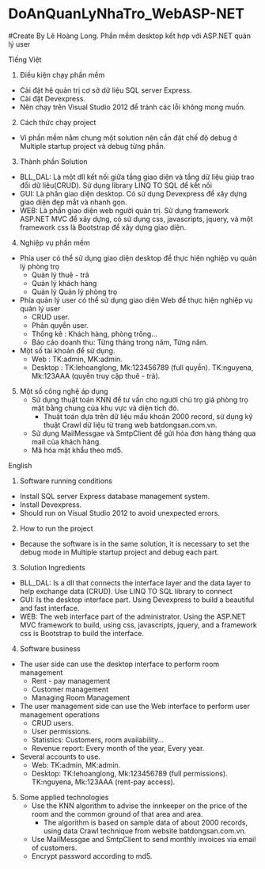 # DoAnQuanLyNhaTro_WebASP-NET
 #Create By Lê Hoàng Long.
Phần mềm desktop kết hợp với ASP.NET quản lý user

Tiếng Việt
1. Điều kiện chạy phần mềm
  - Cài đặt hệ quản trị cơ sở dữ liệu SQL server Express.
  - Cài đặt Devexpress.
  - Nên chạy trên Visual Studio 2012 để tránh các lỗi không mong muốn.
2. Cách thức chạy project
  - Vì phần mềm nằm chung một solution nên cần đặt chế độ debug ở Multiple startup project và debug từng phần.
3. Thành phần Solution
  - BLL_DAL: Là một dll kết nối giữa tầng giao diện và tầng dữ liệu giúp trao đổi dữ liệu(CRUD). Sử dụng library LINQ TO SQL để kết nối 
  - GUI: Là phần giao diện desktop. Có sử dụng Devexpress để xây dựng giao diện đẹp mắt và nhanh gọn.
  - WEB: Là phần giao diện web người quản trị. Sử dụng framework ASP.NET MVC để xây dựng, có sử dụng css, javascripts, jquery, và một
framework css là Bootstrap để xây dựng giao diện.
4. Nghiệp vụ phần mềm
  - Phía user có thể sử dụng giao diện desktop để thực hiện nghiệp vụ quản lý phòng trọ
    - Quản lý thuê - trả
    - Quản lý khách hàng
    - Quản lý Quản lý phòng trọ
  - Phía quản lý user có thể sử dụng giao diện Web để thực hiện nghiệp vụ quản lý user
    - CRUD user.
    - Phân quyền user.
    - Thống kê : Khách hàng, phòng trống...
    - Báo cáo doanh thu: Từng tháng trong năm, Từng năm.
  - Một số tài khoản để sử dụng.
    - Web : TK:admin, MK:admin.
    - Desktop : TK:lehoanglong, Mk:123456789 (full quyền). TK:nguyena, Mk:123AAA (quyền truy cập thuê - trả).
5. Một số công nghệ áp dụng
   - Sử dụng thuật toán KNN để tư vấn cho người chủ trọ giá phòng trọ mặt bằng chung của khu vực và diện tích đó.
     - Thuật toán dựa trên dữ liệu mẩu khoản 2000 record, sử dụng kỹ thuật Crawl dữ liệu từ trang web batdongsan.com.vn.
   - Sử dụng MailMessgae và SmtpClient để gửi hóa đơn hàng tháng qua mail của khách hàng.
   - Mã hóa mật khẩu theo md5.

English
1. Software running conditions
  - Install SQL server Express database management system.
  - Install Devexpress.
  - Should run on Visual Studio 2012 to avoid unexpected errors.
2. How to run the project
  - Because the software is in the same solution, it is necessary to set the debug mode in Multiple startup project and debug each part.
3. Solution Ingredients
  - BLL_DAL: Is a dll that connects the interface layer and the data layer to help exchange data (CRUD). Use LINQ TO SQL library to connect
  - GUI: Is the desktop interface part. Using Devexpress to build a beautiful and fast interface.
  - WEB: The web interface part of the administrator. Using the ASP.NET MVC framework to build, using css, javascripts, jquery, and a
framework css is Bootstrap to build the interface.
4. Software business
  - The user side can use the desktop interface to perform room management
    - Rent - pay management
    - Customer management
    - Managing Room Management
  - The user management side can use the Web interface to perform user management operations
    - CRUD users.
    - User permissions.
    - Statistics: Customers, room availability...
    - Revenue report: Every month of the year, Every year.
  - Several accounts to use.
    - Web: TK:admin, MK:admin.
    - Desktop: TK:lehoanglong, Mk:123456789 (full permissions). TK:nguyena, Mk:123AAA (rent-pay access).
5. Some applied technologies
   - Use the KNN algorithm to advise the innkeeper on the price of the room and the common ground of that area and area.
     - The algorithm is based on sample data of about 2000 records, using data Crawl technique from website batdongsan.com.vn.
   - Use MailMessgae and SmtpClient to send monthly invoices via email of customers.
   - Encrypt password according to md5.
